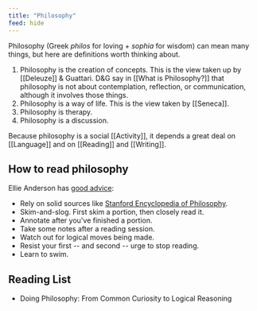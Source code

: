 ```yaml
---
title: "Philosophy"
feed: hide
---
```


Philosophy (Greek _philos_ for loving + _sophia_ for wisdom) can mean many things, but here are definitions worth thinking about. 

1. Philosophy is the creation of concepts. This is the view taken up by [[Deleuze]] & Guattari. D&G say in [[What is Philosophy?]] that philosophy is not about contemplation, reflection, or communication, although it involves those things. 
2. Philosophy is a way of life. This is the view taken by [[Seneca]]. 
3. Philosophy is therapy.
4. Philosophy is a discussion.


Because philosophy is a social [[Activity]], it depends a great deal on [[Language]] and on [[Reading]] and [[Writing]]. 

## How to read philosophy

Ellie Anderson has [good advice](https://www.youtube.com/watch?v=-Pj26s8u6Vo):

* Rely on solid sources like [Stanford Encyclopedia of Philosophy](https://plato.stanford.edu/index.html).
* Skim-and-slog. First skim a portion, then closely read it. 
* Annotate after you've finished a portion. 
* Take some notes after a reading session. 
* Watch out for logical moves being made. 
* Resist your first -- and second -- urge to stop reading. 
* Learn to swim. 


## Reading List

* Doing Philosophy: From Common Curiosity to Logical Reasoning